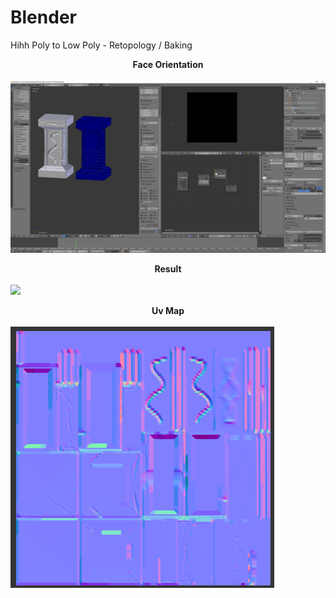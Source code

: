 # Blender

Hihh Poly to Low Poly  - Retopology  / Baking


<b> <center>  Face Orientation </b> </center> </br>
![](Pictures/pillar1.png)


<b> <center>  Result </b> </center> </br>
![](Pictures/pilla2.png)


<b> <center>  Uv Map </b> </center> </br>
![](Pictures/pillar3.png)
